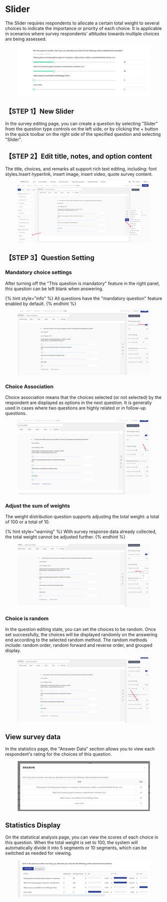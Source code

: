 # Slider



The Slider requires respondents to allocate a certain total weight to several choices to indicate the importance or priority of each choice. It is applicable in scenarios where survey respondents' attitudes towards multiple choices are being assessed.

<figure><img src="../../.gitbook/assets/image (969).png" alt=""><figcaption></figcaption></figure>

## 【STEP 1】New Slider

In the survey editing page, you can create a question by selecting "Slider" from the question type controls on the left side, or by clicking the + button in the quick toolbar on the right side of the specified question and selecting "Slider".



## 【STEP 2】Edit title, notes, and option content

The title, choices, and remarks all support rich text editing, including: font styles.Insert hyperlink, insert image, insert video, quote survey content.

<figure><img src="../../.gitbook/assets/image (970).png" alt=""><figcaption></figcaption></figure>

## 【STEP 3】Question Setting

### Mandatory choice settings

After turning off the "This question is mandatory" feature in the right panel, this question can be left blank when answering.

{% hint style="info" %}
All questions have the "mandatory question" feature enabled by default.
{% endhint %}

<figure><img src="../../.gitbook/assets/image (971).png" alt=""><figcaption></figcaption></figure>

### Choice Association

Choice association means that the choices selected (or not selected) by the respondent are displayed as options in the next question. It is generally used in cases where two questions are highly related or in follow-up questions.

<figure><img src="../../.gitbook/assets/image (972).png" alt=""><figcaption></figcaption></figure>

### Adjust the sum of weights

The weight distribution question supports adjusting the total weight: a total of 100 or a total of 10.

{% hint style="warning" %}
With survey response data already collected, the total weight cannot be adjusted further.
{% endhint %}

<figure><img src="../../.gitbook/assets/image (973).png" alt=""><figcaption></figcaption></figure>

### Choice is random

In the question editing state, you can set the choices to be random. Once set successfully, the choices will be displayed randomly on the answering end according to the selected random method. The random methods include: random order, random forward and reverse order, and grouped display.

<figure><img src="../../.gitbook/assets/image (974).png" alt=""><figcaption></figcaption></figure>

####

## View survey data

In the statistics page, the "Answer Data" section allows you to view each respondent's rating for the choices of this question.

<figure><img src="../../.gitbook/assets/image (5) (1) (1) (1) (1) (1) (1) (1) (1).png" alt=""><figcaption></figcaption></figure>

## Statistics Display

On the statistical analysis page, you can view the scores of each choice in this question. When the total weight is set to 100, the system will automatically divide it into 5 segments or 10 segments, which can be switched as needed for viewing.

<figure><img src="../../.gitbook/assets/image (1) (1) (1) (1) (1) (1) (1) (1) (1) (1) (1) (1) (1) (1).png" alt=""><figcaption></figcaption></figure>
